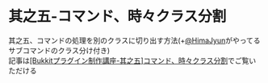 # 其之五-コマンド、時々クラス分割
其之五、コマンドの処理を別のクラスに切り出す方法(+[@HimaJyun](https://twitter.com/HimaJyun)がやってるサブコマンドのクラス分け付き)  
記事は[[Bukkitプラグイン制作講座-其之五]コマンド、時々クラス分割](https://jyn.jp/bukkit-plugin-development-5/)でご覧いただける
